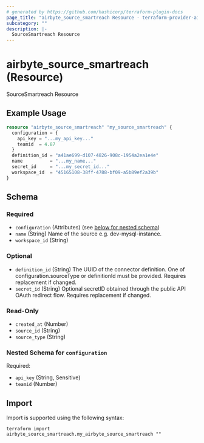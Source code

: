 ```yaml
---
# generated by https://github.com/hashicorp/terraform-plugin-docs
page_title: "airbyte_source_smartreach Resource - terraform-provider-airbyte"
subcategory: ""
description: |-
  SourceSmartreach Resource
---
```


# airbyte_source_smartreach (Resource)

SourceSmartreach Resource

## Example Usage

```terraform
resource "airbyte_source_smartreach" "my_source_smartreach" {
  configuration = {
    api_key = "...my_api_key..."
    teamid  = 4.87
  }
  definition_id = "a41ae699-d107-4826-908c-1954a2ea1e4e"
  name          = "...my_name..."
  secret_id     = "...my_secret_id..."
  workspace_id  = "45165108-38ff-4788-bf09-a5b89ef2a39b"
}
```

<!-- schema generated by tfplugindocs -->
## Schema

### Required

- `configuration` (Attributes) (see [below for nested schema](#nestedatt--configuration))
- `name` (String) Name of the source e.g. dev-mysql-instance.
- `workspace_id` (String)

### Optional

- `definition_id` (String) The UUID of the connector definition. One of configuration.sourceType or definitionId must be provided. Requires replacement if changed.
- `secret_id` (String) Optional secretID obtained through the public API OAuth redirect flow. Requires replacement if changed.

### Read-Only

- `created_at` (Number)
- `source_id` (String)
- `source_type` (String)

<a id="nestedatt--configuration"></a>
### Nested Schema for `configuration`

Required:

- `api_key` (String, Sensitive)
- `teamid` (Number)

## Import

Import is supported using the following syntax:

```shell
terraform import airbyte_source_smartreach.my_airbyte_source_smartreach ""
```
